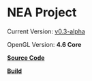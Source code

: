 # NEA Project

Current Version: [v0.3-alpha](https://github.com/FeudalCheese981/NEA/releases)

OpenGL Version: **4.6 Core**

[**Source Code**](https://github.com/FeudalCheese981/NEA/tree/main/src)

[**Build** ](https://github.com/FeudalCheese981/NEA/tree/main/build)
